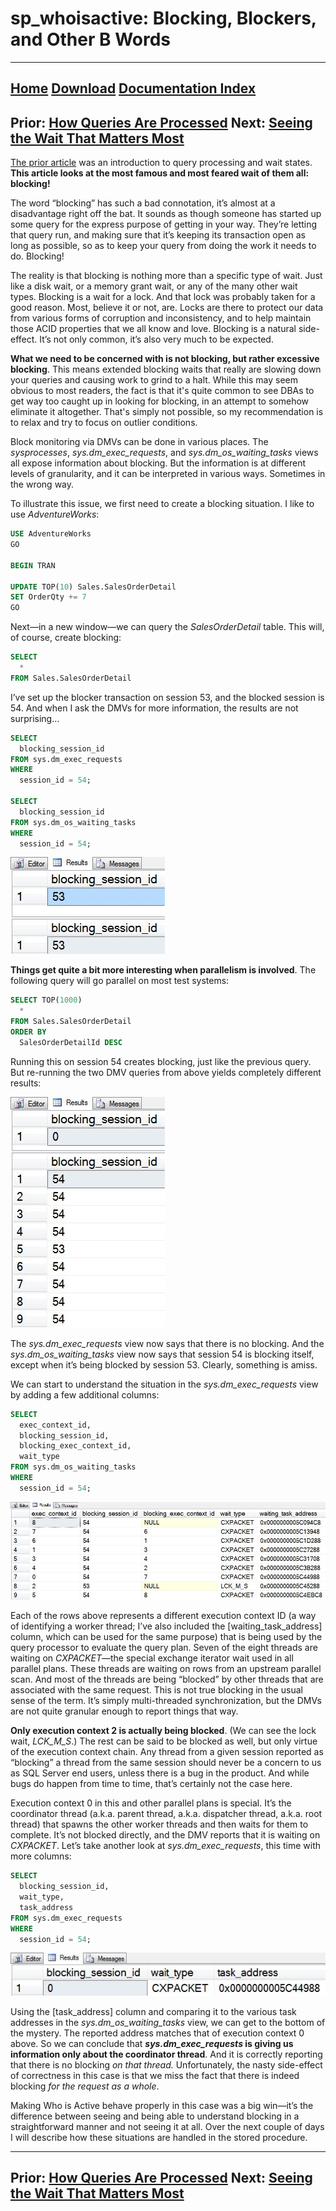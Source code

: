 # sp_whoisactive: Blocking, Blockers, and Other B Words

------
[Home](https://github.com/amachanic/sp_whoisactive)	[Download](https://github.com/amachanic/sp_whoisactive/archive/master.zip)	[Documentation Index](ReadMe.md)
------
Prior: [How Queries Are Processed](13_queries.md)	Next: [Seeing the Wait That Matters Most](15_waits.md)
------

[The prior article](13_queries.md) was an introduction to query processing and wait states. **This article looks at the most famous and most feared wait of them all: blocking!**

The word “blocking” has such a bad connotation, it’s almost at a disadvantage right off the bat. It sounds as though someone has started up some query for the express purpose of getting in your way. They’re letting that query run, and making sure that it’s keeping its transaction open as long as possible, so as to keep your query from doing the work it needs to do. Blocking!

The reality is that blocking is nothing more than a specific type of wait. Just like a disk wait, or a memory grant wait, or any of the many other wait types. Blocking is a wait for a lock. And that lock was probably taken for a good reason. Most, believe it or not, are. Locks are there to protect our data from various forms of corruption and inconsistency, and to help maintain those ACID properties that we all know and love. Blocking is a natural side-effect. It’s not only common, it’s also very much to be expected.

**What we need to be concerned with is not blocking, but rather excessive blocking**. This means extended blocking waits that really are slowing down your queries and causing work to grind to a halt. While this may seem obvious to most readers, the fact is that it's quite common to see DBAs to get way too caught up in looking for blocking, in an attempt to somehow eliminate it altogether. That's simply not possible, so my recommendation is to relax and try to focus on outlier conditions.

Block monitoring via DMVs can be done in various places. The *sysprocesses*, *sys.dm_exec_requests*, and *sys.dm_os_waiting_tasks* views all expose information about blocking. But the information is at different levels of granularity, and it can be interpreted in various ways. Sometimes in the wrong way.

To illustrate this issue, we first need to create a blocking situation. I like to use *AdventureWorks*:

```sql
USE AdventureWorks
GO

BEGIN TRAN

UPDATE TOP(10) Sales.SalesOrderDetail
SET OrderQty += 7
GO
```

Next—in a new window—we can query the *SalesOrderDetail* table. This will, of course, create blocking:

```sql
SELECT
  *
FROM Sales.SalesOrderDetail
```

I’ve set up the blocker transaction on session 53, and the blocked session is 54. And when I ask the DMVs for more information, the results are not surprising...

```sql
SELECT
  blocking_session_id
FROM sys.dm_exec_requests
WHERE
  session_id = 54;
  
SELECT
  blocking_session_id
FROM sys.dm_os_waiting_tasks
WHERE
  session_id = 54;
```

![F14_53_blocker1](image/F14_53_blocker1.jpg)

**Things get quite a bit more interesting when parallelism is involved**. The following query will go parallel on most test systems:

```sql
SELECT TOP(1000)
  *
FROM Sales.SalesOrderDetail
ORDER BY
  SalesOrderDetailId DESC
```

Running this on session 54 creates blocking, just like the previous query. But re-running the two DMV queries from above yields completely different results:

![F14_53_not_blocker](image/F14_53_not_blocker.jpg)

The *sys.dm_exec_requests* view now says that there is no blocking. And the *sys.dm_os_waiting_tasks* view now says that session 54 is blocking itself, except when it’s being blocked by session 53. Clearly, something is amiss.

We can start to understand the situation in the *sys.dm_exec_requests* view by adding a few additional columns:

```sql
SELECT
  exec_context_id,
  blocking_session_id,
  blocking_exec_context_id,
  wait_type
FROM sys.dm_os_waiting_tasks
WHERE
  session_id = 54;
```

![F14_53_more_info](image/F14_53_more_info.jpg)

Each of the rows above represents a different execution context ID (a way of identifying a worker thread; I’ve also included the [waiting_task_address] column, which can be used for the same purpose) that is being used by the query processor to evaluate the query plan. Seven of the eight threads are waiting on *CXPACKET*—the special exchange iterator wait used in all parallel plans. These threads are waiting on rows from an upstream parallel scan. And most of the threads are being “blocked” by other threads that are associated with the same request. This is not true blocking in the usual sense of the term. It’s simply multi-threaded synchronization, but the DMVs are not quite granular enough to report things that way.

**Only execution context 2 is actually being blocked**. (We can see the lock wait, *LCK_M_S*.) The rest can be said to be blocked as well, but only virtue of the execution context chain. Any thread from a given session reported as “blocking” a thread from the same session should never be a concern to us as SQL Server end users, unless there is a bug in the product. And while bugs do happen from time to time, that’s certainly not the case here.

Execution context 0 in this and other parallel plans is special. It’s the coordinator thread (a.k.a. parent thread, a.k.a. dispatcher thread, a.k.a. root thread) that spawns the other worker threads and then waits for them to complete. It’s not blocked directly, and the DMV reports that it is waiting on *CXPACKET*. Let’s take another look at *sys.dm_exec_requests*, this time with more columns:

```sql
SELECT
  blocking_session_id,
  wait_type,
  task_address
FROM sys.dm_exec_requests
WHERE
  session_id = 54;
```

![F14_53_requests_more_info](image/F14_53_requests_more_info.jpg)

Using the [task_address] column and comparing it to the various task addresses in the *sys.dm_os_waiting_tasks* view, we can get to the bottom of the mystery. The reported address matches that of execution context 0 above. So we can conclude that ***sys.dm_exec_requests* is giving us information only about the coordinator thread**. And it is correctly reporting that there is no blocking *on that thread.* Unfortunately, the nasty side-effect of correctness in this case is that we miss the fact that there is indeed blocking *for the request as a whole*.

Making Who is Active behave properly in this case was a big win—it’s the difference between seeing and being able to understand blocking in a straightforward manner and not seeing it at all. Over the next couple of days I will describe how these situations are handled in the stored procedure.

------
Prior: [How Queries Are Processed](13_queries.md)	Next: [Seeing the Wait That Matters Most](15_waits.md)
------
